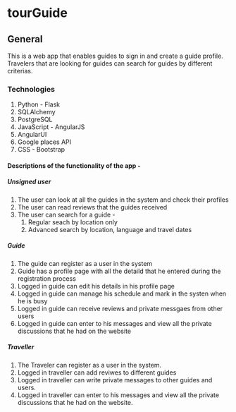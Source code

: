 # tourGuide

## General

This is a web app that enables guides to sign in and create a guide profile.
Travelers that are looking for guides can search for guides by different criterias.

### Technologies

1. Python - Flask
2. SQLAlchemy
3. PostgreSQL
4. JavaScript - AngularJS
5. AngularUI
5. Google places API
6. CSS - Bootstrap

#### Descriptions of the functionality of the app - 

##### Unsigned user

1. The user can look at all the guides in the system and check their profiles
2. The user can read reviews that the guides received
3. The user can search for a guide -
	1. Regular seach by location only
	2. Advanced search by location, language and travel dates


##### Guide

1. The guide can register as a user in the system
2. Guide has a profile page with all the detaild that he entered during the registration process
3. Logged in guide can edit his details in his profile page
4. Logged in guide can manage his schedule and mark in the systen when he is busy
5. Logged in guide can receive reviews and private messgaes from other users
6. Logged in guide can enter to his messages and view all the private discussions that he had on the website

##### Traveller

1. The Traveler can register as a user in the system.
2. Logged in traveller can add reviwes to different guides 
3. Logged in traveller can write private messages to other guides and users.
3. Logged in traveller can enter to his messages and view all the private discussions that he had on the website.

